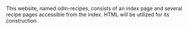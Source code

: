 This website, named odin-recipes, consists of an index page and several recipe pages accessible from the index. HTML will be utilized for its construction.
